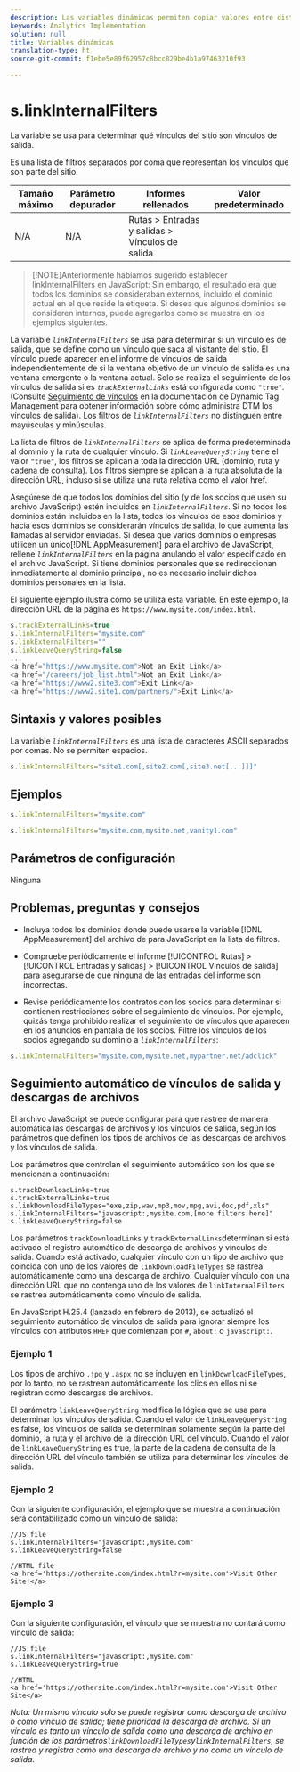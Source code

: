 ```yaml
---
description: Las variables dinámicas permiten copiar valores entre distintas variables sin necesidad de escribir varias veces los valores completos en las solicitudes de imagen del sitio.
keywords: Analytics Implementation
solution: null
title: Variables dinámicas
translation-type: ht
source-git-commit: f1ebe5e89f62957c8bcc829be4b1a97463210f93

---
```




# s.linkInternalFilters

La variable se usa para determinar qué vínculos del sitio son vínculos de salida.

Es una lista de filtros separados por coma que representan los vínculos que son parte del sitio.

| Tamaño máximo | Parámetro depurador | Informes rellenados | Valor predeterminado |
|---|---|---|---|
| N/A | N/A | Rutas &gt; Entradas y salidas &gt; Vínculos de salida |  |

> [!NOTE]Anteriormente habíamos sugerido establecer linkInternalFilters en JavaScript: Sin embargo, el resultado era que todos los dominios se consideraban externos, incluido el dominio actual en el que reside la etiqueta. Si desea que algunos dominios se consideren internos, puede agregarlos como se muestra en los ejemplos siguientes.

La variable *`linkInternalFilters`* se usa para determinar si un vínculo es de salida, que se define como un vínculo que saca al visitante del sitio. El vínculo puede aparecer en el informe de vínculos de salida independientemente de si la ventana objetivo de un vínculo de salida es una ventana emergente o la ventana actual. Solo se realiza el seguimiento de los vínculos de salida si es *`trackExternalLinks`* está configurada como `"true"`. (Consulte [Seguimiento de vínculos](https://marketing.adobe.com/resources/help/es_ES/dtm/link_tracking.html) en la documentación de Dynamic Tag Management para obtener información sobre cómo administra DTM los vínculos de salida). Los filtros de *`linkInternalFilters`* no distinguen entre mayúsculas y minúsculas.

La lista de filtros de *`linkInternalFilters`* se aplica de forma predeterminada al dominio y la ruta de cualquier vínculo. Si *`linkLeaveQueryString`* tiene el valor `"true"`, los filtros se aplican a toda la dirección URL (dominio, ruta y cadena de consulta). Los filtros siempre se aplican a la ruta absoluta de la dirección URL, incluso si se utiliza una ruta relativa como el valor href.

Asegúrese de que todos los dominios del sitio (y de los socios que usen su archivo JavaScript) estén incluidos en *`linkInternalFilters`*. Si no todos los dominios están incluidos en la lista, todos los vínculos de esos dominios y hacia esos dominios se considerarán vínculos de salida, lo que aumenta las llamadas al servidor enviadas. Si desea que varios dominios o empresas utilicen un único[!DNL AppMeasurement] para el archivo de JavaScript, rellene *`linkInternalFilters`* en la página anulando el valor especificado en el archivo JavaScript. Si tiene dominios personales que se redireccionan inmediatamente al dominio principal, no es necesario incluir dichos dominios personales en la lista.

El siguiente ejemplo ilustra cómo se utiliza esta variable. En este ejemplo, la dirección URL de la página es `https://www.mysite.com/index.html`.

```js
s.trackExternalLinks=true 
s.linkInternalFilters="mysite.com" 
s.linkExternalFilters="" 
s.linkLeaveQueryString=false 
...
<a href="https://www.mysite.com">Not an Exit Link</a> 
<a href="/careers/job_list.html">Not an Exit Link</a> 
<a href="https://www2.site3.com">Exit Link</a> 
<a href="https://www2.site1.com/partners/">Exit Link</a> 
```

## Sintaxis y valores posibles

La variable *`linkInternalFilters`* es una lista de caracteres ASCII separados por comas. No se permiten espacios.

```js
s.linkInternalFilters="site1.com[,site2.com[,site3.net[...]]]"
```

## Ejemplos

```js
s.linkInternalFilters="mysite.com"
```

```js
s.linkInternalFilters="mysite.com,mysite.net,vanity1.com"
```

## Parámetros de configuración

Ninguna

## Problemas, preguntas y consejos

* Incluya todos los dominios donde puede usarse la variable [!DNL AppMeasurement] del archivo de para JavaScript en la lista de filtros.
* Compruebe periódicamente el informe [!UICONTROL Rutas] &gt; [!UICONTROL Entradas y salidas] &gt; [!UICONTROL Vínculos de salida] para asegurarse de que ninguna de las entradas del informe son incorrectas.

* Revise periódicamente los contratos con los socios para determinar si contienen restricciones sobre el seguimiento de vínculos. Por ejemplo, quizás tenga prohibido realizar el seguimiento de vínculos que aparecen en los anuncios en pantalla de los socios. Filtre los vínculos de los socios agregando su dominio a *`linkInternalFilters`*:

```js
s.linkInternalFilters="mysite.com,mysite.net,mypartner.net/adclick"
```

## Seguimiento automático de vínculos de salida y descargas de archivos

El archivo JavaScript se puede configurar para que rastree de manera automática las descargas de archivos y los vínculos de salida, según los parámetros que definen los tipos de archivos de las descargas de archivos y los vínculos de salida.

Los parámetros que controlan el seguimiento automático son los que se mencionan a continuación:

```
s.trackDownloadLinks=true 
s.trackExternalLinks=true 
s.linkDownloadFileTypes="exe,zip,wav,mp3,mov,mpg,avi,doc,pdf,xls" 
s.linkInternalFilters="javascript:,mysite.com,[more filters here]" 
s.linkLeaveQueryString=false 
```

Los parámetros `trackDownloadLinks` y `trackExternalLinks`determinan si está activado el registro automático de descarga de archivos y vínculos de salida. Cuando está activado, cualquier vínculo con un tipo de archivo que coincida con uno de los valores de `linkDownloadFileTypes` se rastrea automáticamente como una descarga de archivo. Cualquier vínculo con una dirección URL que no contenga uno de los valores de `linkInternalFilters` se rastrea automáticamente como vínculo de salida.

En JavaScript H.25.4 (lanzado en febrero de 2013), se actualizó el seguimiento automático de vínculos de salida para ignorar siempre los vínculos con atributos `HREF` que comienzan por `#`, `about:` o `javascript:`.

### Ejemplo 1

Los tipos de archivo `.jpg` y `.aspx` no se incluyen en `linkDownloadFileTypes`, por lo tanto, no se rastrean automáticamente los clics en ellos ni se registran como descargas de archivos.

El parámetro `linkLeaveQueryString` modifica la lógica que se usa para determinar los vínculos de salida. Cuando el valor de `linkLeaveQueryString` es false, los vínculos de salida se determinan solamente según la parte del dominio, la ruta y el archivo de la dirección URL del vínculo. Cuando el valor de `linkLeaveQueryString` es true, la parte de la cadena de consulta de la dirección URL del vínculo también se utiliza para determinar los vínculos de salida.

### Ejemplo 2

Con la siguiente configuración, el ejemplo que se muestra a continuación será contabilizado como un vínculo de salida:

```
//JS file  
s.linkInternalFilters="javascript:,mysite.com" 
s.linkLeaveQueryString=false 
 
//HTML file 
<a href='https://othersite.com/index.html?r=mysite.com'>Visit Other Site!</a> 
```

### Ejemplo 3

Con la siguiente configuración, el vínculo que se muestra no contará como vínculo de salida:

```
//JS file  
s.linkInternalFilters="javascript:,mysite.com" 
s.linkLeaveQueryString=true 
 
//HTML  
<a href='https://othersite.com/index.html?r=mysite.com'>Visit Other Site</a> 
```

*Nota: Un mismo vínculo solo se puede registrar como descarga de archivo o como vínculo de salida; tiene prioridad la descarga de archivo. Si un vínculo es tanto un vínculo de salida como una descarga de archivo en función de los parámetros`linkDownloadFileTypes`y`linkInternalFilters`, se rastrea y registra como una descarga de archivo y no como un vínculo de salida.*
